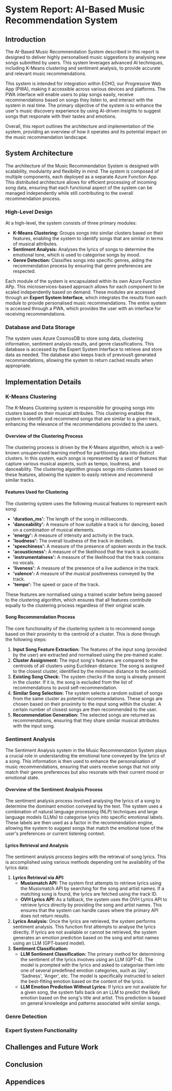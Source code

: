 # System Report: AI-Based Music Recommendation System

## Introduction
The AI-Based Music Recommendation System described in this report is designed to deliver highly personalised music siggestions by analysing new songs submitted by users. This system leverages advanced AI techniques, including K-Means clustering and sentiment analysis, to provide accurate and relevant music recommendations. 

This system is intended for integration within ECHO, our Progressive Web App (PWA), making it accessible across various devices and platforms. The PWA interface will enable users to play songs easily, receive recommendations based on songs they listen to, and interact with the system in real time. The primary objective of the system is to enhance the user's music discovery experience by using AI-driven insights to suggest songs that responate with their tastes and emotions. 

Overall, this report outlines the architecture and implementation of the system, providing an overview of how it operates and its potential impact on the music recommendation landscape. 

## System Architecture
The architecture of the Music Recommendation System is designed with scalability, modularity and flexibility in mind. The system is composed of multiple components, each deployed as a separate Azure Function App. This distributed architecture allows for efficient processing of incoming song data, ensuring that each functional aspect of the system can be managed independently while still contributing to the overall recommendation process. 

### High-Level Design
At a high-level, the system consists of three primary modules:
- **K-Means Clustering:** Groups songs into similar clusters based on their features, enabling the system to identify songs that are similar in terms of musical attributes. 
- **Sentiment Analysis:** Analyses the lyrics of songs to determine the emotional tone, which is used to categorise songs by mood. 
- **Genre Detection:** Classifies songs into specific genres, aiding the recommendation process by ensuring that genre preferences are respected. 

Each module of the system is encapsulated within its own Azure Function APp. This microservices-based approach allows for each component to be scaled independently based on demand. These modules are accessed through an **Expert System Interface**, which integrates the results from each module to provide personalised music recommendations. The entire system is accessed through a PWA, which provides the user with an interface for receiving recommendations. 

### Database and Data Storage
The system uses Azure CosmosDB to store song data, clustering information, sentiment analysis results, and genre classifications. This database is accessed by the Expert System Interface to retrieve and store data as needed. The database also keeps track of previouslt generated recommendations, allowing the system to return cached results when appropriate. 

## Implementation Details

### K-Means Clustering
The K-Means Clustering system is responsible for grouping songs into clusters based on their musical attributes. This clustering enables the system to identify and recommend songs that are similar to a given track, enhancing the relevance of the recommendations provided to the users. 

#### Overview of the Clustering Process
The clustering process is driven by the K-Means algorithm, which is a well-known unsupervised learning method for partitioning data into distinct clusters. In this system, each songs is represented by a sest of features that capture various musical aspects, such as tempo, loudness, and danceability. The clustering algorithm groups songs into clusters based on these features, allowing the system to easily retrieve and recommend similar tracks. 

#### Features Used for Clustering
The clustering system uses the following musical features to represent each song:
- **'duration_ms':** The length of the song in milliseconds.
- **'danceability':** A measure of how suitable a track is for dancing, based on a combination of musical elements.
- **'energy':** A measure of intensity and activity in the track. 
- **'loudness':** The overall loudness of the track in decibels.
- **'speechiness':** A measure of the presence of spoken words in the track.
- **'acousticness':** A measure of the likelihood that the track is acoustic.
- **'instrumentalness':** A measure of the likelihood that the track contains no vocals.
- **'liveness':** A measure of the presence of a live audience in the track.
- **'valence':** A measure of the musical positiveness conveyed by the track.
- **'tempo':** The speed or pace of the track.

These features are normalised using a trained scaler before being passed to the clustering algorithm, which ensures that all features contribute equally to the clustering process regardless of their original scale. 

#### Song Recommendation Process
The core functionality of the clustering system is to recommend songs based on their proximity to the centroid of a cluster. This is done through the following steps:
1. **Input Song Feature Extraction:** The features of the input song (provided by the user) are extracted and normalised using the pre-trained scaler. 
2. **Cluster Assignment:** The input song's features are compared to the centroids of all clusters using Euclidean distance. The song is assigned to the closest cluster, identified by the minimum distance to the centroid.
3. **Existing Song Check:** The system checks if the song is already present in the cluster. If it is, the song is excluded from the list of recommendations to avoid self-recommendation.
4. **Similar Song Selection:** The system selects a random subset of songs from the same cluster as potential recommendations. These songs are chosen based on their proximity to the input song within the cluster. A certain number of closest songs are then recommended to the user. 
5. **Recommendation Generation:** The selected songs are returned as recommendations, ensuring that they share similar musical attributes with the input song. 

### Sentiment Analysis
The Sentiment Analysis system in the Music Recommendation System plays a crucial role in understanding the emotional tone conveyed by the lyrics of a song. This information is then used to enhance the personalisation of music recommendations, ensuring that users receive songs that not only match their genre preferences but also resonate with their current mood or emotional state.

#### Overview of the Sentiment Analysis Process
The sentiment analysis process involved analysing the lyrics of a song to determine the dominant emotion conveyed by the text. The system uses a combination of natural language processing (NLP) techniques and large language models (LLMs) to categorise lyrics into specific emotional labels. These labels are then used as a factor in the recommendation engine, allowing the system to suggest songs that match the emotional tone of the user's preferences or current listening context. 

#### Lyrics Retrieval and Analysis
The sentiment analysis process begins with the retrieval of song lyrics. This is accomplished using various methods depending ont he availability of the lyrics data:
1. **Lyrics Retrieval via API:**
   - **Musixmatch API:** The system first attempts to retrieve lyrics using the Musixmatch API by searching for the song and artist names. If a matching song is found, the lyrics are fetched using the track ID.
   - **OVH Lyrics API:** As a fallback, the system uses the OVH Lyrics API to retrieve lyrics directly by providing the song and artist names. This ensures that the system can handle cases where the primary API does not return results. 
2. **Lyrics Analysis:** Once the lyrics are retrieved, the system performs sentiment analysis. This function first attempts to analyse the lyrics directly. If lyrics are not available or cannot be retrieved, the system generates an emotion prediction based on the song and artist names using an LLM (GPT-based model).
3. **Sentiment Classification:** 
   - **LLM Sentiment Classification:** The primary method for determining the sentiment of the lyrics involves using an LLM (GPT-4). The model is prompted with the lyrics and asked to categorise them into one of several predefined emotion categories, such as 'Joy', 'Sadness', 'Anger', etc. The model is specifically instructed to select the best-fitting emotion based on the content of the lyrics. 
   - **LLM Emotion Prediction Without Lyrics:** If lyrics are not available for a given song, the system falls back on an LLM to predict the likely emotion based on the song's title and artist. This prediction is based on general knowledge and patterns associated wiht similar songs.  

### Genre Detection


### Expert System Functionality

## Challenges and Future Work

## Conclusion

## Appendices